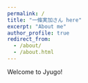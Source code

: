 ```yaml
---
permalink: /
title: "一條実加さん here"
excerpt: "About me"
author_profile: true
redirect_from: 
  - /about/
  - /about.html
---
```


Welcome to Jyugo!
